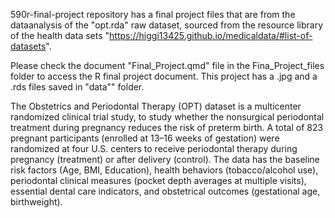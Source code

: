 590r-final-project repository has a final project files that are from the dataanalysis of the "opt.rda" raw dataset, sourced from the resource library of the health data sets "https://higgi13425.github.io/medicaldata/#list-of-datasets".

Please check the document "Final_Project.qmd" file in the Fina_Project_files folder to access the R final project document. This project has a .jpg and a .rds files saved in "data"" folder.

The Obstetrics and Periodontal Therapy (OPT) dataset is a multicenter randomized clinical trial study, to study whether the nonsurgical periodontal treatment during pregnancy reduces the risk of preterm birth. A total of 823 pregnant participants (enrolled at 13–16 weeks of gestation) were randomized at four U.S. centers to receive periodontal therapy during pregnancy (treatment) or after delivery (control). The data has the baseline risk factors (Age, BMI, Education), health behaviors (tobacco/alcohol use), periodontal clinical measures (pocket depth averages at multiple visits), essential dental care indicators, and obstetrical outcomes (gestational age, birthweight). 




